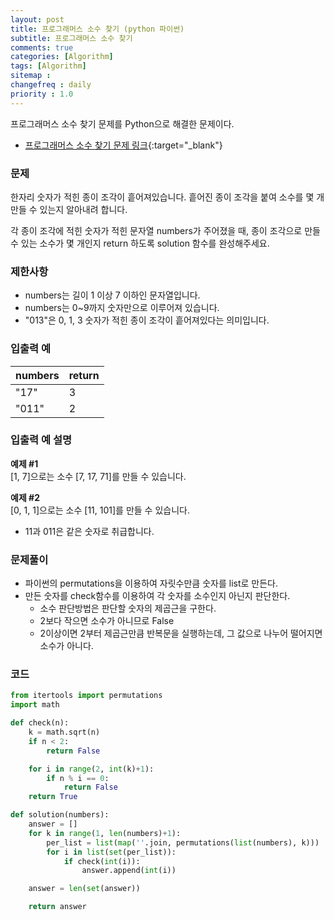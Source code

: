 ```yaml
---
layout: post
title: 프로그래머스 소수 찾기 (python 파이썬)
subtitle: 프로그래머스 소수 찾기
comments: true
categories: [Algorithm]
tags: [Algorithm]
sitemap :
changefreq : daily
priority : 1.0
---
```

프로그래머스 소수 찾기 문제를 Python으로 해결한 문제이다.  

* [프로그래머스 소수 찾기 문제 링크](https://programmers.co.kr/learn/courses/30/lessons/42839){:target="_blank"}


### 문제 
한자리 숫자가 적힌 종이 조각이 흩어져있습니다. 흩어진 종이 조각을 붙여 소수를 몇 개 만들 수 있는지 알아내려 합니다.

각 종이 조각에 적힌 숫자가 적힌 문자열 numbers가 주어졌을 때, 종이 조각으로 만들 수 있는 소수가 몇 개인지 return 하도록 solution 함수를 완성해주세요.


### 제한사항
* numbers는 길이 1 이상 7 이하인 문자열입니다.
* numbers는 0~9까지 숫자만으로 이루어져 있습니다.
* "013"은 0, 1, 3 숫자가 적힌 종이 조각이 흩어져있다는 의미입니다.


### 입출력 예

|numbers|return|
|-----|-----|
|"17"|3|
|"011"|2|

### 입출력 예 설명
**예제 #1**  
[1, 7]으로는 소수 [7, 17, 71]를 만들 수 있습니다.

**예제 #2**  
[0, 1, 1]으로는 소수 [11, 101]를 만들 수 있습니다.
* 11과 011은 같은 숫자로 취급합니다.

### 문제풀이
* 파이썬의 permutations을 이용하여 자릿수만큼 숫자를 list로 만든다.
* 만든 숫자를 check함수를 이용하여 각 숫자를 소수인지 아닌지 판단한다.
    * 소수 판단방법은 판단할 숫자의 제곱근을 구한다.
    * 2보다 작으면 소수가 아니므로 False
    * 2이상이면 2부터 제곱근만큼 반복문을 실행하는데, 그 값으로 나누어 떨어지면 소수가 아니다.

### 코드
```python
from itertools import permutations
import math

def check(n):
    k = math.sqrt(n)
    if n < 2: 
        return False

    for i in range(2, int(k)+1):
        if n % i == 0:
            return False
    return True

def solution(numbers):
    answer = []
    for k in range(1, len(numbers)+1):
        per_list = list(map(''.join, permutations(list(numbers), k)))
        for i in list(set(per_list)):
            if check(int(i)):
                answer.append(int(i))

    answer = len(set(answer))

    return answer
```
